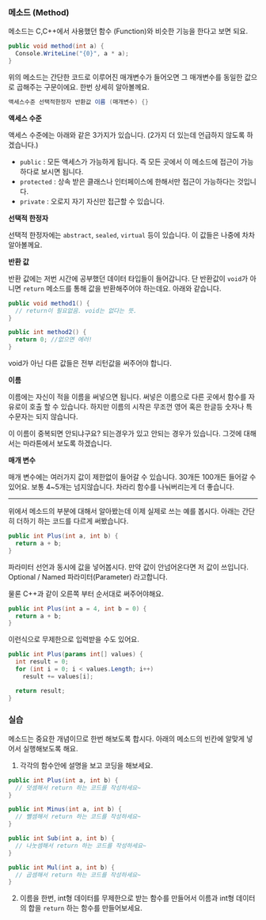 ### 메소드 (Method)

메소드는 C,C++에서 사용했던 함수 (Function)와 비슷한 기능을 한다고 보면 되요.

```csharp
public void method(int a) {
  Console.WriteLine("{0}", a * a);
}
```

위의 메소드는 간단한 코드로 이루어진 매개변수가 들어오면 그 매개변수를 동일한 값으로 곱해주는 구문이에요.
한번 상세히 알아볼께요.

```csharp
액세스수준 선택적한정자 반환값 이름 (매개변수) {}
```

**액세스 수준**

액세스 수준에는 아래와 같은 3가지가 있습니다. (2가지 더 있는데 언급하지 않도록 하겠습니다.)

- `public` : 모든 액세스가 가능하게 됩니다. 즉 모든 곳에서 이 메소드에 접근이 가능하다로 보시면 됩니다.
- `protected` : 상속 받은 클래스나 인터페이스에 한해서만 접근이 가능하다는 것입니다.
- `private` : 오로지 자기 자신만 접근할 수 있습니다.

**선택적 한정자**

선택적 한정자에는 `abstract`, `sealed`, `virtual` 등이 있습니다.
이 값들은 나중에 차차 알아볼께요.

**반환 값**

반환 값에는 저번 시간에 공부했던 데이터 타입들이 들어갑니다.
단 반환값이 `void`가 아니면 `return` 메소드를 통해 값을 반환해주어야 하는데요. 아래와 같습니다.

```csharp
public void method1() {
  // return이 필요없음. void는 없다는 뜻.
}

public int method2() {
  return 0; //없으면 에러!
}
```

void가 아닌 다른 값들은 전부 리턴값을 써주어야 합니다.

**이름**

이름에는 자신이 적을 이름을 써넣으면 됩니다. 써넣은 이름으로 다른 곳에서 함수를 자유로이 호출 할 수 있습니다. 하지만 이름의 시작은 무조껀 영어 혹은 한글등 숫자나 특수문자는 되지 않습니다.

이 이름이 중복되면 안되냐구요? 되는경우가 있고 안되는 경우가 있습니다. 그것에 대해서는 마라톤에서 보도록 하겠습니다.

**매개 변수**

매개 변수에는 여러가지 값이 제한없이 들어갈 수 있습니다. 30개든 100개든 들어갈 수 있어요.
보통 4~5개는 넘지않습니다. 차라리 함수를 나눠버리는게 더 좋습니다.

---

위에서 메소드의 부분에 대해서 알아봤는데 이제 실제로 쓰는 예를 봅시다.
아래는 간단히 더하기 하는 코드를 다르게 써봤습니다.

```csharp
public int Plus(int a, int b) {
  return a + b;
}
```

파라미터 선언과 동시에 값을 넣어봅시다. 만약 값이 안넘어온다면 저 값이 쓰입니다.
Optional / Named 파라미터(Parameter) 라고합니다.

물론 C++과 같이 오른쪽 부터 순서대로 써주어야해요.

```csharp
public int Plus(int a = 4, int b = 0) {
  return a + b;
}
```

이런식으로 무제한으로 입력받을 수도 있어요.

```csharp
public int Plus(params int[] values) {
  int result = 0;
  for (int i = 0; i < values.Length; i++)
    result += values[i];

  return result;
}
```

### 실습

메소드는 중요한 개념이므로 한번 해보도록 합시다.
아래의 메소드의 빈칸에 알맞게 넣어서 실행해보도록 해요.


1. 각각의 함수안에 설명을 보고 코딩을 해보세요.
```csharp
public int Plus(int a, int b) {
  // 덧셈해서 return 하는 코드를 작성하세요~
}

public int Minus(int a, int b) {
  // 뺄셈해서 return 하는 코드를 작성하세요~
}

public int Sub(int a, int b) {
  // 나눗셈해서 return 하는 코드를 작성하세요~
}

public int Mul(int a, int b) {
  // 곱셈해서 return 하는 코드를 작성하세요~
}
```

2. 이름을 한번, int형 데이터를 무제한으로 받는 함수를 만들어서 이름과 int형 데이터의 합을 `return` 하는 함수를 만들어보세요.
